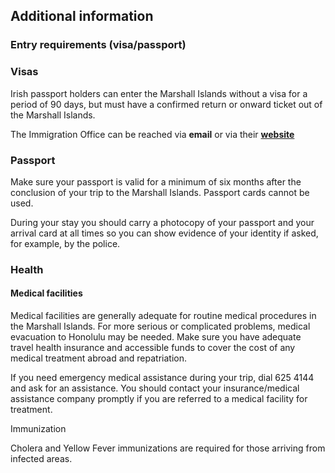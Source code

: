 ## Additional information

### **Entry requirements (visa/passport)**

### **Visas**

Irish passport holders can enter the Marshall Islands without a visa for a period of 90 days, but must have a confirmed return or onward ticket out of the Marshall Islands.

The Immigration Office can be reached via **email** or via their [**website**](http://www.rmiimmigration.org/)

### **Passport**

Make sure your passport is valid for a minimum of six months after the conclusion of your trip to the Marshall Islands. Passport cards cannot be used.

During your stay you should carry a photocopy of your passport and your arrival card at all times so you can show evidence of your identity if asked, for example, by the police.

### **Health**

#### **Medical facilities**

Medical facilities are generally adequate for routine medical procedures in the Marshall Islands. For more serious or complicated problems, medical evacuation to Honolulu may be needed. Make sure you have adequate travel health insurance and accessible funds to cover the cost of any medical treatment abroad and repatriation.

If you need emergency medical assistance during your trip, dial 625 4144 and ask for an assistance. You should contact your insurance/medical assistance company promptly if you are referred to a medical facility for treatment.

Immunization

Cholera and Yellow Fever immunizations are required for those arriving from infected areas.